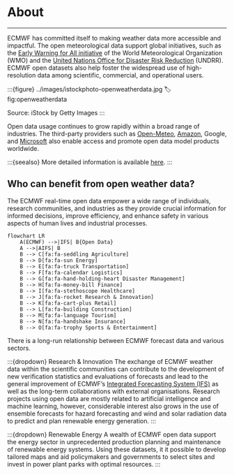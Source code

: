 # About
---
ECMWF has committed itself to making weather data more accessible and impactful. The open meteorological data support global initiatives, such as the [Early Warning for All initiative](https://wmo.int/activities/early-warnings-all/wmo-and-early-warnings-all-initiative) of the World Meteorological Organization (WMO) and the [United Nations Office for Disaster Risk Reduction](https://www.undrr.org/) (UNDRR). ECMWF open datasets also help foster the widespread use of high-resolution data among scientific, commercial, and operational users.

:::{figure} ../images/istockphoto-openweatherdata.jpg
:label: fig:openweatherdata

Source: iStock by Getty Images
:::

Open data usage continues to grow rapidly within a broad range of industries. The third-party providers such as [Open-Meteo](../datadownload/source-open-meteo.ipynb), [Amazon](../datadownload/source-aws.ipynb), Google, and [Microsoft](../datadownload/source-azure.ipynb) also enable access and promote open data model products worldwide.

:::{seealso}
More detailed information is available [here](https://www.ecmwf.int/node/29013).
:::

## Who can benefit from open weather data?
The ECMWF real-time open data empower a wide range of individuals, research communities, and industries as they provide crucial information for informed decisions, improve efficiency, and enhance safety in various aspects of human lives and industrial processes. 

```mermaid
flowchart LR
    A(ECMWF) -->|IFS| B{Open Data}
    A -->|AIFS| B
    B --> C[fa:fa-seddling Agriculture]
    B --> D[fa:fa-sun Energy]
    B --> E[fa:fa-truck Transportation]
    B --> F[fa:fa-calendar Logistics]
    B --> G[fa:fa-hand-holding-heart Disaster Management]
    B --> H[fa:fa-money-bill Finance]
    B --> I[fa:fa-stethoscope Healthcare]
    B --> J[fa:fa-rocket Research & Innovation]
    B --> K[fa:fa-cart-plus Retail]
    B --> L[fa:fa-building Construction]
    B --> M[fa:fa-language Tourism]
    B --> N[fa:fa-handshake Insurance]
    B --> O[fa:fa-trophy Sports & Entertainment]
```

There is a long-run relationship between ECMWF forecast data and various sectors.

:::{dropdown} Research & Innovation
The exchange of ECMWF weather data within the scientific communities can contribute to the development of new verification statistics and evaluations of forecasts and lead to the general improvement of ECMWF’s [Integrated Forecasting System (IFS)](../opendata/ifs.md) as well as the long-term collaborations with external organisations. Research projects using open data are mostly related to artificial intelligence and machine learning, however, considerable interest also grows in the use of ensemble forecasts for hazard forecasting and wind and solar radiation data to predict and plan renewable energy generation.
:::

:::{dropdown} Renewable Energy
A wealth of ECMWF open data support the energy sector in unprecedented production planning and maintenance of renewable energy systems. Using these datasets, it it possible to develop tailored maps and aid policymakers and governments to select sites and invest in power plant parks with optimal resources.
:::
